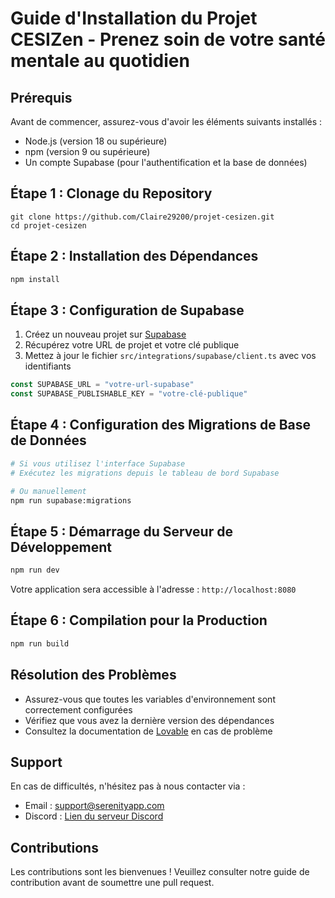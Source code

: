 # Guide d'Installation du Projet CESIZen - Prenez soin de votre santé mentale au quotidien

## Prérequis

Avant de commencer, assurez-vous d'avoir les éléments suivants installés :

- Node.js (version 18 ou supérieure)
- npm (version 9 ou supérieure)
- Un compte Supabase (pour l'authentification et la base de données)

## Étape 1 : Clonage du Repository

```bash[
git clone https://github.com/Claire29200/projet-cesizen.git
cd projet-cesizen
```

## Étape 2 : Installation des Dépendances

```bash
npm install
```

## Étape 3 : Configuration de Supabase

1. Créez un nouveau projet sur [Supabase](https://supabase.com/)
2. Récupérez votre URL de projet et votre clé publique
3. Mettez à jour le fichier `src/integrations/supabase/client.ts` avec vos identifiants

```typescript
const SUPABASE_URL = "votre-url-supabase"
const SUPABASE_PUBLISHABLE_KEY = "votre-clé-publique"
```

## Étape 4 : Configuration des Migrations de Base de Données

```bash
# Si vous utilisez l'interface Supabase
# Exécutez les migrations depuis le tableau de bord Supabase

# Ou manuellement
npm run supabase:migrations
```

## Étape 5 : Démarrage du Serveur de Développement

```bash
npm run dev
```

Votre application sera accessible à l'adresse : `http://localhost:8080`

## Étape 6 : Compilation pour la Production

```bash
npm run build
```

## Résolution des Problèmes

- Assurez-vous que toutes les variables d'environnement sont correctement configurées
- Vérifiez que vous avez la dernière version des dépendances
- Consultez la documentation de [Lovable](https://docs.lovable.dev) en cas de problème

## Support

En cas de difficultés, n'hésitez pas à nous contacter via :
- Email : support@serenityapp.com
- Discord : [Lien du serveur Discord](https://discord.gg/votre-serveur)

## Contributions

Les contributions sont les bienvenues ! Veuillez consulter notre guide de contribution avant de soumettre une pull request.
